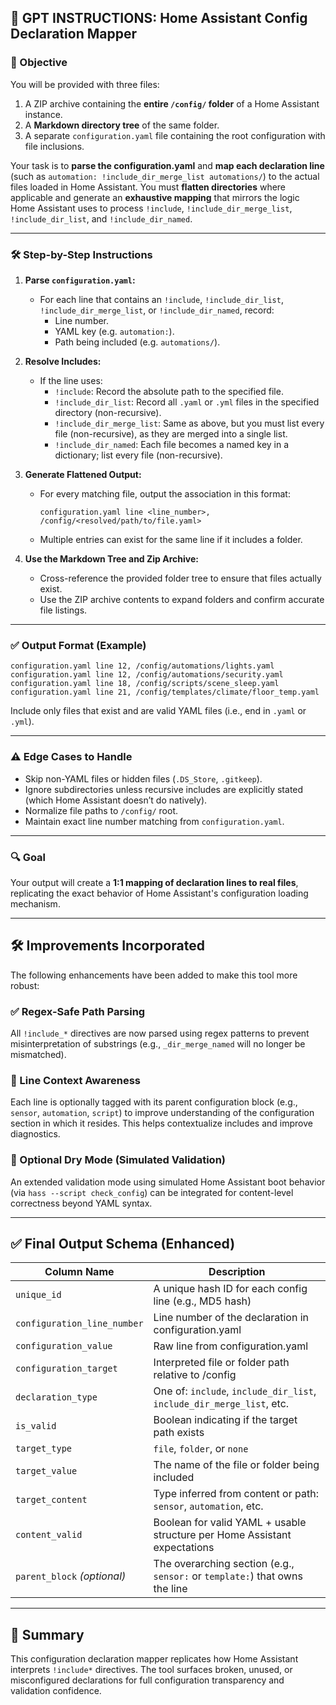 ## 🧠 GPT INSTRUCTIONS: Home Assistant Config Declaration Mapper

### 🎯 Objective

You will be provided with three files:
1. A ZIP archive containing the **entire `/config/` folder** of a Home Assistant instance.
2. A **Markdown directory tree** of the same folder.
3. A separate `configuration.yaml` file containing the root configuration with file inclusions.

Your task is to **parse the configuration.yaml** and **map each declaration line** (such as `automation: !include_dir_merge_list automations/`) to the actual files loaded in Home Assistant. You must **flatten directories** where applicable and generate an **exhaustive mapping** that mirrors the logic Home Assistant uses to process `!include`, `!include_dir_merge_list`, `!include_dir_list`, and `!include_dir_named`.

---

### 🛠️ Step-by-Step Instructions

1. **Parse `configuration.yaml`:**
   - For each line that contains an `!include`, `!include_dir_list`, `!include_dir_merge_list`, or `!include_dir_named`, record:
     - Line number.
     - YAML key (e.g. `automation:`).
     - Path being included (e.g. `automations/`).

2. **Resolve Includes:**
   - If the line uses:
     - `!include`: Record the absolute path to the specified file.
     - `!include_dir_list`: Record all `.yaml` or `.yml` files in the specified directory (non-recursive).
     - `!include_dir_merge_list`: Same as above, but you must list every file (non-recursive), as they are merged into a single list.
     - `!include_dir_named`: Each file becomes a named key in a dictionary; list every file (non-recursive).

3. **Generate Flattened Output:**
   - For every matching file, output the association in this format:

     ```
     configuration.yaml line <line_number>, /config/<resolved/path/to/file.yaml>
     ```

   - Multiple entries can exist for the same line if it includes a folder.

4. **Use the Markdown Tree and Zip Archive:**
   - Cross-reference the provided folder tree to ensure that files actually exist.
   - Use the ZIP archive contents to expand folders and confirm accurate file listings.

---

### ✅ Output Format (Example)

```
configuration.yaml line 12, /config/automations/lights.yaml
configuration.yaml line 12, /config/automations/security.yaml
configuration.yaml line 18, /config/scripts/scene_sleep.yaml
configuration.yaml line 21, /config/templates/climate/floor_temp.yaml
```

Include only files that exist and are valid YAML files (i.e., end in `.yaml` or `.yml`).

---

### ⚠️ Edge Cases to Handle

- Skip non-YAML files or hidden files (`.DS_Store`, `.gitkeep`).
- Ignore subdirectories unless recursive includes are explicitly stated (which Home Assistant doesn’t do natively).
- Normalize file paths to `/config/` root.
- Maintain exact line number matching from `configuration.yaml`.

---

### 🔍 Goal

Your output will create a **1:1 mapping of declaration lines to real files**, replicating the exact behavior of Home Assistant's configuration loading mechanism.


---

## 🛠️ Improvements Incorporated

The following enhancements have been added to make this tool more robust:

### ✅ Regex-Safe Path Parsing
All `!include_*` directives are now parsed using regex patterns to prevent misinterpretation of substrings (e.g., `_dir_merge_named` will no longer be mismatched).

### 🧩 Line Context Awareness
Each line is optionally tagged with its parent configuration block (e.g., `sensor`, `automation`, `script`) to improve understanding of the configuration section in which it resides. This helps contextualize includes and improve diagnostics.

### 🧪 Optional Dry Mode (Simulated Validation)
An extended validation mode using simulated Home Assistant boot behavior (via `hass --script check_config`) can be integrated for content-level correctness beyond YAML syntax.

---

## ✅ Final Output Schema (Enhanced)

| Column Name                | Description                                                                 |
|----------------------------|-----------------------------------------------------------------------------|
| `unique_id`                | A unique hash ID for each config line (e.g., MD5 hash)                     |
| `configuration_line_number`| Line number of the declaration in configuration.yaml                       |
| `configuration_value`      | Raw line from configuration.yaml                                           |
| `configuration_target`     | Interpreted file or folder path relative to /config                        |
| `declaration_type`         | One of: `include`, `include_dir_list`, `include_dir_merge_list`, etc.     |
| `is_valid`                 | Boolean indicating if the target path exists                               |
| `target_type`              | `file`, `folder`, or `none`                                                |
| `target_value`             | The name of the file or folder being included                              |
| `target_content`           | Type inferred from content or path: `sensor`, `automation`, etc.           |
| `content_valid`            | Boolean for valid YAML + usable structure per Home Assistant expectations  |
| `parent_block` *(optional)*| The overarching section (e.g., `sensor:` or `template:`) that owns the line|

---

## 🚀 Summary

This configuration declaration mapper replicates how Home Assistant interprets `!include*` directives. The tool surfaces broken, unused, or misconfigured declarations for full configuration transparency and validation confidence.
